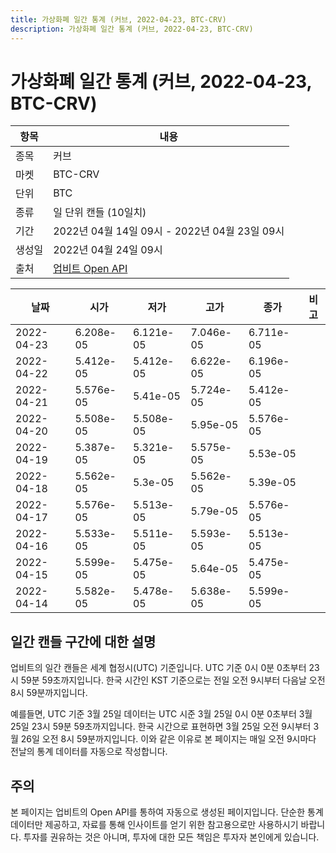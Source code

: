 ```yaml
---
title: 가상화폐 일간 통계 (커브, 2022-04-23, BTC-CRV)
description: 가상화폐 일간 통계 (커브, 2022-04-23, BTC-CRV)
---
```



가상화폐 일간 통계 (커브, 2022-04-23, BTC-CRV)
===

|항목|내용|
|--|--|
|종목|커브|
|마켓|BTC-CRV|
|단위|BTC|
|종류|일 단위 캔들 (10일치)|
|기간|2022년 04월 14일 09시 - 2022년 04월 23일 09시|
|생성일|2022년 04월 24일 09시|
|출처|[업비트 Open API](https://docs.upbit.com)|


|날짜|시가|저가|고가|종가|비고|
|--|--|--|--|--|--|
|2022-04-23|6.208e-05|6.121e-05|7.046e-05|6.711e-05|    |
|2022-04-22|5.412e-05|5.412e-05|6.622e-05|6.196e-05|    |
|2022-04-21|5.576e-05|5.41e-05|5.724e-05|5.412e-05|    |
|2022-04-20|5.508e-05|5.508e-05|5.95e-05|5.576e-05|    |
|2022-04-19|5.387e-05|5.321e-05|5.575e-05|5.53e-05|    |
|2022-04-18|5.562e-05|5.3e-05|5.562e-05|5.39e-05|    |
|2022-04-17|5.576e-05|5.513e-05|5.79e-05|5.576e-05|    |
|2022-04-16|5.533e-05|5.511e-05|5.593e-05|5.513e-05|    |
|2022-04-15|5.599e-05|5.475e-05|5.64e-05|5.475e-05|    |
|2022-04-14|5.582e-05|5.478e-05|5.638e-05|5.599e-05|    |


일간 캔들 구간에 대한 설명
---


업비트의 일간 캔들은 세계 협정시(UTC) 기준입니다. 
UTC 기준 0시 0분 0초부터 23시 59분 59초까지입니다. 
한국 시간인 KST 기준으로는 전일 오전 9시부터 다음날 오전 8시 59분까지입니다. 


예를들면, UTC 기준 3월 25일 데이터는 UTC 시준 3월 25일 0시 0분 0초부터 3월 25일 23시 59분 59초까지입니다. 
한국 시간으로 표현하면 3월 25일 오전 9시부터 3월 26일 오전 8시 59분까지입니다. 
이와 같은 이유로 본 페이지는 매일 오전 9시마다 전날의 통계 데이터를 자동으로 작성합니다. 


주의
---


본 페이지는 업비트의 Open API를 통하여 자동으로 생성된 페이지입니다. 
단순한 통계 데이터만 제공하고, 자료를 통해 인사이트를 얻기 위한 참고용으로만 사용하시기 바랍니다. 
투자를 권유하는 것은 아니며, 투자에 대한 모든 책임은 투자자 본인에게 있습니다. 
